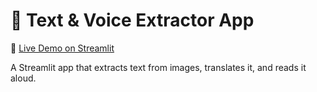 # 🧠 Text & Voice Extractor App

🔗 [Live Demo on Streamlit](https://text-voice-extractor.streamlit.app)

A Streamlit app that extracts text from images, translates it, and reads it aloud.
